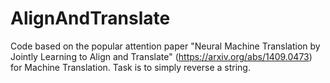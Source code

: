 # AlignAndTranslate
Code based on the popular attention paper "Neural Machine Translation by Jointly Learning to Align and Translate" (https://arxiv.org/abs/1409.0473) for Machine Translation. Task is to simply reverse a string.
